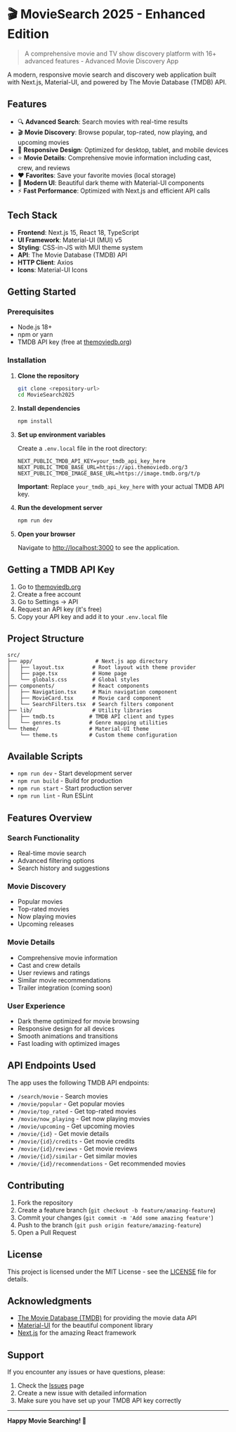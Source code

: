 # 🎬 MovieSearch 2025 - Enhanced Edition

> A comprehensive movie and TV show discovery platform with 16+ advanced features - Advanced Movie Discovery App

A modern, responsive movie search and discovery web application built with Next.js, Material-UI, and powered by The Movie Database (TMDB) API.

## Features

- 🔍 **Advanced Search**: Search movies with real-time results
- 🎬 **Movie Discovery**: Browse popular, top-rated, now playing, and upcoming movies
- 📱 **Responsive Design**: Optimized for desktop, tablet, and mobile devices
- ⭐ **Movie Details**: Comprehensive movie information including cast, crew, and reviews
- ❤️ **Favorites**: Save your favorite movies (local storage)
- 🎨 **Modern UI**: Beautiful dark theme with Material-UI components
- ⚡ **Fast Performance**: Optimized with Next.js and efficient API calls

## Tech Stack

- **Frontend**: Next.js 15, React 18, TypeScript
- **UI Framework**: Material-UI (MUI) v5
- **Styling**: CSS-in-JS with MUI theme system
- **API**: The Movie Database (TMDB) API
- **HTTP Client**: Axios
- **Icons**: Material-UI Icons

## Getting Started

### Prerequisites

- Node.js 18+ 
- npm or yarn
- TMDB API key (free at [themoviedb.org](https://www.themoviedb.org/settings/api))

### Installation

1. **Clone the repository**
   ```bash
   git clone <repository-url>
   cd MovieSearch2025
   ```

2. **Install dependencies**
   ```bash
   npm install
   ```

3. **Set up environment variables**
   
   Create a `.env.local` file in the root directory:
   ```env
   NEXT_PUBLIC_TMDB_API_KEY=your_tmdb_api_key_here
   NEXT_PUBLIC_TMDB_BASE_URL=https://api.themoviedb.org/3
   NEXT_PUBLIC_TMDB_IMAGE_BASE_URL=https://image.tmdb.org/t/p
   ```

   **Important**: Replace `your_tmdb_api_key_here` with your actual TMDB API key.

4. **Run the development server**
   ```bash
   npm run dev
   ```

5. **Open your browser**
   
   Navigate to [http://localhost:3000](http://localhost:3000) to see the application.

## Getting a TMDB API Key

1. Go to [themoviedb.org](https://www.themoviedb.org/)
2. Create a free account
3. Go to Settings → API
4. Request an API key (it's free)
5. Copy your API key and add it to your `.env.local` file

## Project Structure

```
src/
├── app/                    # Next.js app directory
│   ├── layout.tsx         # Root layout with theme provider
│   ├── page.tsx           # Home page
│   └── globals.css        # Global styles
├── components/            # React components
│   ├── Navigation.tsx     # Main navigation component
│   ├── MovieCard.tsx      # Movie card component
│   └── SearchFilters.tsx  # Search filters component
├── lib/                   # Utility libraries
│   ├── tmdb.ts           # TMDB API client and types
│   └── genres.ts         # Genre mapping utilities
└── theme/                # Material-UI theme
    └── theme.ts          # Custom theme configuration
```

## Available Scripts

- `npm run dev` - Start development server
- `npm run build` - Build for production
- `npm run start` - Start production server
- `npm run lint` - Run ESLint

## Features Overview

### Search Functionality
- Real-time movie search
- Advanced filtering options
- Search history and suggestions

### Movie Discovery
- Popular movies
- Top-rated movies
- Now playing movies
- Upcoming releases

### Movie Details
- Comprehensive movie information
- Cast and crew details
- User reviews and ratings
- Similar movie recommendations
- Trailer integration (coming soon)

### User Experience
- Dark theme optimized for movie browsing
- Responsive design for all devices
- Smooth animations and transitions
- Fast loading with optimized images

## API Endpoints Used

The app uses the following TMDB API endpoints:
- `/search/movie` - Search movies
- `/movie/popular` - Get popular movies
- `/movie/top_rated` - Get top-rated movies
- `/movie/now_playing` - Get now playing movies
- `/movie/upcoming` - Get upcoming movies
- `/movie/{id}` - Get movie details
- `/movie/{id}/credits` - Get movie credits
- `/movie/{id}/reviews` - Get movie reviews
- `/movie/{id}/similar` - Get similar movies
- `/movie/{id}/recommendations` - Get recommended movies

## Contributing

1. Fork the repository
2. Create a feature branch (`git checkout -b feature/amazing-feature`)
3. Commit your changes (`git commit -m 'Add some amazing feature'`)
4. Push to the branch (`git push origin feature/amazing-feature`)
5. Open a Pull Request

## License

This project is licensed under the MIT License - see the [LICENSE](LICENSE) file for details.

## Acknowledgments

- [The Movie Database (TMDB)](https://www.themoviedb.org/) for providing the movie data API
- [Material-UI](https://mui.com/) for the beautiful component library
- [Next.js](https://nextjs.org/) for the amazing React framework

## Support

If you encounter any issues or have questions, please:
1. Check the [Issues](https://github.com/your-repo/issues) page
2. Create a new issue with detailed information
3. Make sure you have set up your TMDB API key correctly

---

**Happy Movie Searching! 🍿**